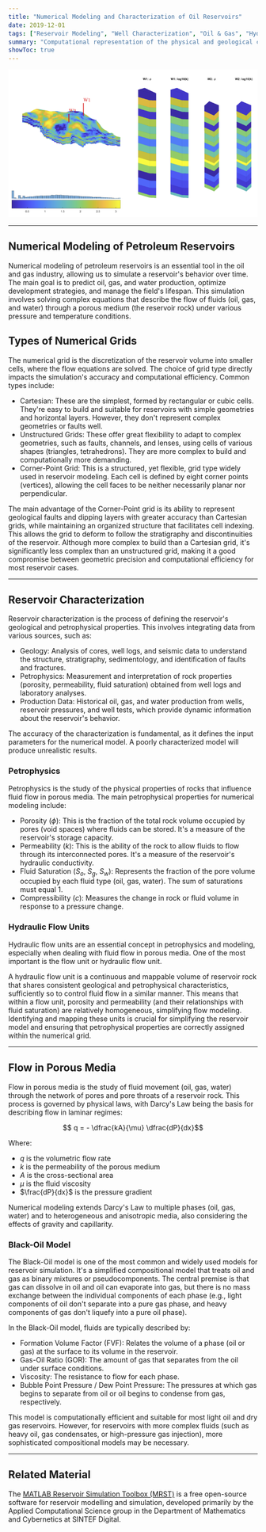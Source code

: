```yaml
---
title: "Numerical Modeling and Characterization of Oil Reservoirs"
date: 2019-12-01
tags: ["Reservoir Modeling", "Well Characterization", "Oil & Gas", "Hydraulic Flow Unit", "MRST", "Petrophysics", "Porous Medium"]
summary: "Computational representation of the physical and geological characteristics of oil wells."
showToc: true
---
```


![](unisim1d_overview.png)

---

## Numerical Modeling of Petroleum Reservoirs

Numerical modeling of petroleum reservoirs is an essential tool in the oil and gas industry, allowing us to simulate a reservoir's behavior over time. The main goal is to predict oil, gas, and water production, optimize development strategies, and manage the field's lifespan. This simulation involves solving complex equations that describe the flow of fluids (oil, gas, and water) through a porous medium (the reservoir rock) under various pressure and temperature conditions.

## Types of Numerical Grids

The numerical grid is the discretization of the reservoir volume into smaller cells, where the flow equations are solved. The choice of grid type directly impacts the simulation's accuracy and computational efficiency. Common types include:

* Cartesian: These are the simplest, formed by rectangular or cubic cells. They're easy to build and suitable for reservoirs with simple geometries and horizontal layers. However, they don't represent complex geometries or faults well.
* Unstructured Grids: These offer great flexibility to adapt to complex geometries, such as faults, channels, and lenses, using cells of various shapes (triangles, tetrahedrons). They are more complex to build and computationally more demanding.
* Corner-Point Grid: This is a structured, yet flexible, grid type widely used in reservoir modeling. Each cell is defined by eight corner points (vertices), allowing the cell faces to be neither necessarily planar nor perpendicular.

The main advantage of the Corner-Point grid is its ability to represent geological faults and dipping layers with greater accuracy than Cartesian grids, while maintaining an organized structure that facilitates cell indexing. This allows the grid to deform to follow the stratigraphy and discontinuities of the reservoir. Although more complex to build than a Cartesian grid, it's significantly less complex than an unstructured grid, making it a good compromise between geometric precision and computational efficiency for most reservoir cases.

---

## Reservoir Characterization

Reservoir characterization is the process of defining the reservoir's geological and petrophysical properties. This involves integrating data from various sources, such as:

* Geology: Analysis of cores, well logs, and seismic data to understand the structure, stratigraphy, sedimentology, and identification of faults and fractures.
* Petrophysics: Measurement and interpretation of rock properties (porosity, permeability, fluid saturation) obtained from well logs and laboratory analyses.
* Production Data: Historical oil, gas, and water production from wells, reservoir pressures, and well tests, which provide dynamic information about the reservoir's behavior.

The accuracy of the characterization is fundamental, as it defines the input parameters for the numerical model. A poorly characterized model will produce unrealistic results.

### Petrophysics

Petrophysics is the study of the physical properties of rocks that influence fluid flow in porous media. The main petrophysical properties for numerical modeling include:

* Porosity ($\phi$): This is the fraction of the total rock volume occupied by pores (void spaces) where fluids can be stored. It's a measure of the reservoir's storage capacity.
* Permeability ($k$): This is the ability of the rock to allow fluids to flow through its interconnected pores. It's a measure of the reservoir's hydraulic conductivity.
* Fluid Saturation ($S_o$, $S_g$, $S_w$): Represents the fraction of the pore volume occupied by each fluid type (oil, gas, water). The sum of saturations must equal 1.
* Compressibility ($c$): Measures the change in rock or fluid volume in response to a pressure change.

### Hydraulic Flow Units

Hydraulic flow units are an essential concept in petrophysics and modeling, especially when dealing with fluid flow in porous media. One of the most important is the flow unit or hydraulic flow unit.

A hydraulic flow unit is a continuous and mappable volume of reservoir rock that shares consistent geological and petrophysical characteristics, sufficiently so to control fluid flow in a similar manner. This means that within a flow unit, porosity and permeability (and their relationships with fluid saturation) are relatively homogeneous, simplifying flow modeling. Identifying and mapping these units is crucial for simplifying the reservoir model and ensuring that petrophysical properties are correctly assigned within the numerical grid.

---

## Flow in Porous Media

Flow in porous media is the study of fluid movement (oil, gas, water) through the network of pores and pore throats of a reservoir rock. This process is governed by physical laws, with Darcy's Law being the basis for describing flow in laminar regimes:

$$ q = - \dfrac{kA}{\mu} \dfrac{dP}{dx}$$
 
Where:

* $q$ is the volumetric flow rate
* $k$ is the permeability of the porous medium
* $A$ is the cross-sectional area
* $\mu$ is the fluid viscosity
* $\frac{dP}{dx}$ is the pressure gradient

Numerical modeling extends Darcy's Law to multiple phases (oil, gas, water) and to heterogeneous and anisotropic media, also considering the effects of gravity and capillarity.

### Black-Oil Model

The Black-Oil model is one of the most common and widely used models for reservoir simulation. It's a simplified compositional model that treats oil and gas as binary mixtures or pseudocomponents. The central premise is that gas can dissolve in oil and oil can evaporate into gas, but there is no mass exchange between the individual components of each phase (e.g., light components of oil don't separate into a pure gas phase, and heavy components of gas don't liquefy into a pure oil phase).

In the Black-Oil model, fluids are typically described by:

* Formation Volume Factor (FVF): Relates the volume of a phase (oil or gas) at the surface to its volume in the reservoir.
* Gas-Oil Ratio (GOR): The amount of gas that separates from the oil under surface conditions.
* Viscosity: The resistance to flow for each phase.
* Bubble Point Pressure / Dew Point Pressure: The pressures at which gas begins to separate from oil or oil begins to condense from gas, respectively.

This model is computationally efficient and suitable for most light oil and dry gas reservoirs. However, for reservoirs with more complex fluids (such as heavy oil, gas condensates, or high-pressure gas injection), more sophisticated compositional models may be necessary.

---

## Related Material

The [MATLAB Reservoir Simulation Toolbox (MRST)](https://www.sintef.no/projectweb/mrst/) is a free open-source software for reservoir modelling and simulation, developed primarily by the Applied Computational Science group in the Department of Mathematics and Cybernetics at SINTEF Digital. 

